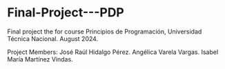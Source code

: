 # Final-Project---PDP
Final project the for course Principios de Programación, Universidad Técnica Nacional. August 2024.

Project Members:
José Raúl Hidalgo Pérez.
Angélica Varela Vargas.
Isabel María Martínez Vindas.
